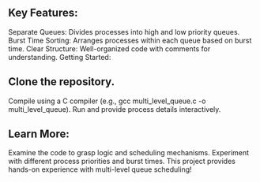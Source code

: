 ## Key Features:

Separate Queues: Divides processes into high and low priority queues.
Burst Time Sorting: Arranges processes within each queue based on burst time.
Clear Structure: Well-organized code with comments for understanding.
Getting Started:

## Clone the repository.
Compile using a C compiler (e.g., gcc multi_level_queue.c -o multi_level_queue).
Run and provide process details interactively.

## Learn More:

Examine the code to grasp logic and scheduling mechanisms.
Experiment with different process priorities and burst times.
This project provides hands-on experience with multi-level queue scheduling!
